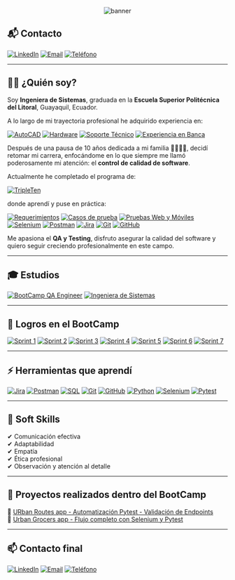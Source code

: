 <p align="center">
  <img src="https://capsule-render.vercel.app/api?type=slice&height=150&color=fbd2e0&text=FannyAdriana%20Miranda&section=header&reversal=false&textBg=false&fontAlignY=31&fontAlign=66&fontSize=50" alt="banner">
</p>


## 📬 Contacto

[![LinkedIn](https://img.shields.io/badge/LinkedIn-FannyMiranda-blue)](https://www.linkedin.com/in/fannyamiranda/)
[![Email](https://img.shields.io/badge/Email-fadrymir@outlook.es-red)](mailto:fadrymir@outlook.es)
[![Teléfono](https://img.shields.io/badge/Teléfono-5930979093774-brightgreen)](tel:+5930979093774)


---

## 👩🏻 ¿Quién soy?

Soy **Ingeniera de Sistemas**, graduada en la **Escuela Superior Politécnica del Litoral**, Guayaquil, Ecuador.

A lo largo de mi trayectoria profesional he adquirido experiencia en:

[![AutoCAD](https://img.shields.io/badge/AutoCAD-Diseño_Técnico-orange)](#)
[![Hardware](https://img.shields.io/badge/Hardware-Mantenimiento_y_Armado-lightgrey)](#)
[![Soporte Técnico](https://img.shields.io/badge/Soporte_Técnico-Asistencia_a_Usuarios-blue)](#)
[![Experiencia en Banca](https://img.shields.io/badge/Experiencia_en-Banca-lightblue)](#)


Después de una pausa de 10 años dedicada a mi familia 👨‍👩‍👧‍👦, decidí retomar mi carrera, enfocándome en lo que siempre me llamó poderosamente mi atención: el **control de calidad de software**.

Actualmente he completado el programa de:

[![TripleTen](https://img.shields.io/badge/BootCamp-QA_Engineer_TripleTen-yellowgreen)](#)

donde aprendí y puse en práctica:

[![Requerimientos](https://img.shields.io/badge/Análisis-Requerimientos-blue)](#)
[![Casos de prueba](https://img.shields.io/badge/Creación-Casos_de_Prueba-lightgrey)](#)
[![Pruebas Web y Móviles](https://img.shields.io/badge/Pruebas-Web_y_Móviles-green)](#)
[![Selenium](https://img.shields.io/badge/Automatización-Selenium-orange)](#)
[![Postman](https://img.shields.io/badge/API_Testing-Postman-critical)](#)
[![Jira](https://img.shields.io/badge/Gestión_de_Errores-Jira-blueviolet)](#)
[![Git](https://img.shields.io/badge/Control_de_Versiones-Git-red)](#)
[![GitHub](https://img.shields.io/badge/Repositorios-GitHub-black)](#)

Me apasiona el **QA y Testing**, disfruto asegurar la calidad del software y quiero seguir creciendo profesionalmente en este campo.

---

## 🎓 Estudios

[![BootCamp QA Engineer](https://img.shields.io/badge/BootCamp-QA_Engineer_TripleTen_2024--2025-yellowgreen)](#)
[![Ingeniera de Sistemas](https://img.shields.io/badge/Ingeniera_de_Sistemas-Finalizado_1997-blue)](#)

---

## 🌱 Logros en el BootCamp

[![Sprint 1](https://img.shields.io/badge/Sprint_1-Introducción_al_Testing-blue)](#)
[![Sprint 2](https://img.shields.io/badge/Sprint_2-Principios_de_QA-lightgrey)](#)
[![Sprint 3](https://img.shields.io/badge/Sprint_3-Tipos_de_Pruebas-green)](#)
[![Sprint 4](https://img.shields.io/badge/Sprint_4-Pruebas_Manuales-yellowgreen)](#)
[![Sprint 5](https://img.shields.io/badge/Sprint_5-Pruebas_API_(Postman)-orange)](#)
[![Sprint 6](https://img.shields.io/badge/Sprint_6-Reporte_de_Errores_(Jira)-red)](#)
[![Sprint 7](https://img.shields.io/badge/Sprint_7-Automatización_Selenium-blueviolet)](#)

---

## ⚡ Herramientas que aprendí

[![Jira](https://img.shields.io/badge/Jira-Gestión_de_Errores-blueviolet)](#)
[![Postman](https://img.shields.io/badge/Postman-Pruebas_API-critical)](#)
[![SQL](https://img.shields.io/badge/SQL-Base_de_Datos-yellow)](#)
[![Git](https://img.shields.io/badge/Git-Control_de_Versiones-red)](#)
[![GitHub](https://img.shields.io/badge/GitHub-Repositorios-black)](#)
[![Python](https://img.shields.io/badge/Python-Lenguaje-blue)](#)
[![Selenium](https://img.shields.io/badge/Selenium-Automatización-green)](#)
[![Pytest](https://img.shields.io/badge/Pytest-Pruebas-orange)](#)

---

## 👫 Soft Skills

✔ Comunicación efectiva  
✔ Adaptabilidad  
✔ Empatía  
✔ Ética profesional  
✔ Observación y atención al detalle  

---

## 📝 Proyectos realizados dentro del BootCamp

🔗 [URban Routes app - Automatización Pytest - Validación de Endpoints](https://github.com/Fadryana/qa-project-Urban-Routes-es)  
🔗 [Urban Grocers app - Flujo completo con Selenium y Pytest](https://github.com/Fadryana/qa-project-Urban-Grocers-app-es)  

---

## 📫 Contacto final

[![LinkedIn](https://img.shields.io/badge/LinkedIn-FannyMiranda-blue)](https://www.linkedin.com/in/fannyamiranda/)
[![Email](https://img.shields.io/badge/Email-fadrymir@outlook.es-red)](mailto:fadrymir@outlook.es)
[![Teléfono](https://img.shields.io/badge/Teléfono-5930979093774-brightgreen)](tel:+5930979093774)








